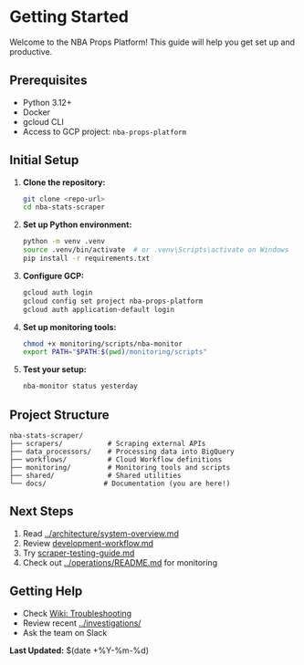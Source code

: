 # Getting Started

Welcome to the NBA Props Platform! This guide will help you get set up and productive.

## Prerequisites

- Python 3.12+
- Docker
- gcloud CLI
- Access to GCP project: `nba-props-platform`

## Initial Setup

1. **Clone the repository:**
   ```bash
   git clone <repo-url>
   cd nba-stats-scraper
   ```

2. **Set up Python environment:**
   ```bash
   python -m venv .venv
   source .venv/bin/activate  # or .venv\Scripts\activate on Windows
   pip install -r requirements.txt
   ```

3. **Configure GCP:**
   ```bash
   gcloud auth login
   gcloud config set project nba-props-platform
   gcloud auth application-default login
   ```

4. **Set up monitoring tools:**
   ```bash
   chmod +x monitoring/scripts/nba-monitor
   export PATH="$PATH:$(pwd)/monitoring/scripts"
   ```

5. **Test your setup:**
   ```bash
   nba-monitor status yesterday
   ```

## Project Structure

```
nba-stats-scraper/
├── scrapers/           # Scraping external APIs
├── data_processors/    # Processing data into BigQuery
├── workflows/          # Cloud Workflow definitions
├── monitoring/         # Monitoring tools and scripts
├── shared/             # Shared utilities
└── docs/              # Documentation (you are here!)
```

## Next Steps

1. Read [../architecture/system-overview.md](../architecture/system-overview.md)
2. Review [development-workflow.md](development-workflow.md)
3. Try [scraper-testing-guide.md](scraper-testing-guide.md)
4. Check out [../operations/README.md](../operations/README.md) for monitoring

## Getting Help

- Check [Wiki: Troubleshooting](https://your-wiki-url/troubleshooting)
- Review recent [../investigations/](../investigations/)
- Ask the team on Slack

**Last Updated:** $(date +%Y-%m-%d)
